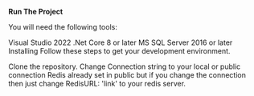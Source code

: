 **Run The Project**


You will need the following tools:

Visual Studio 2022
.Net Core 8 or later
MS SQL Server 2016 or later
Installing
Follow these steps to get your development environment.

Clone the repository.
Change Connection string to your local or public connection
Redis already set in public but if you change the connection then just change RedisURL: 'link' to your redis server.
